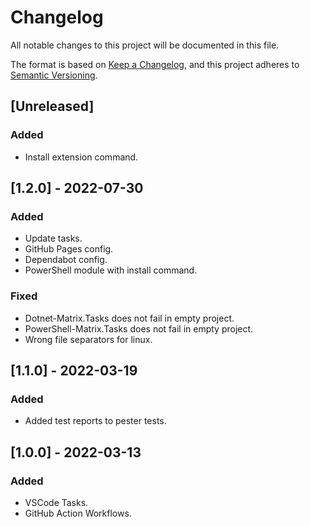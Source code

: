 # Changelog

All notable changes to this project will be documented in this file.

The format is based on [Keep a Changelog](https://keepachangelog.com/en/1.0.0/),
and this project adheres to [Semantic Versioning](https://semver.org/spec/v2.0.0.html).

## [Unreleased]

### Added

- Install extension command.

## [1.2.0] - 2022-07-30

### Added

- Update tasks.
- GitHub Pages config.
- Dependabot config.
- PowerShell module with install command.

### Fixed

- Dotnet-Matrix.Tasks does not fail in empty project.
- PowerShell-Matrix.Tasks does not fail in empty project.
- Wrong file separators for linux.

## [1.1.0] - 2022-03-19

### Added

- Added test reports to pester tests.

## [1.0.0] - 2022-03-13

### Added

- VSCode Tasks.
- GitHub Action Workflows.

<!-- markdownlint-configure-file {"MD024": { "siblings_only": true } } -->
